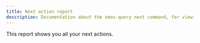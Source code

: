 ```yaml
---
title: Next action report
description: Documentation about the smos-query next command, for viewing your next-action report
---
```


This report shows you all your next actions.


<asciinema-player
  src="/casts/next.cast"
  autoplay="true"
  preloop="true"
  loop="true">
  </asciinema-player>
